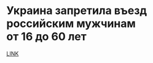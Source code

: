 # Украина запретила въезд российским мужчинам от 16 до 60 лет



[LINK](https://varlamov.ru/3199892.html)